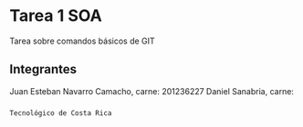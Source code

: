 # Tarea 1 SOA

Tarea sobre comandos básicos de GIT

## Integrantes

Juan Esteban Navarro Camacho, carne:  201236227
Daniel Sanabria, carne: 

###



```
Tecnológico de Costa Rica
```
